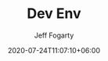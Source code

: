 ---
title: "Dev Env"
date: 2020-07-24T11:07:10+06:00
author: Jeff Fogarty
tags: ["kubernetes", "on-prem"]
description: "this is meta description"
draft: false
type: "projects"
---